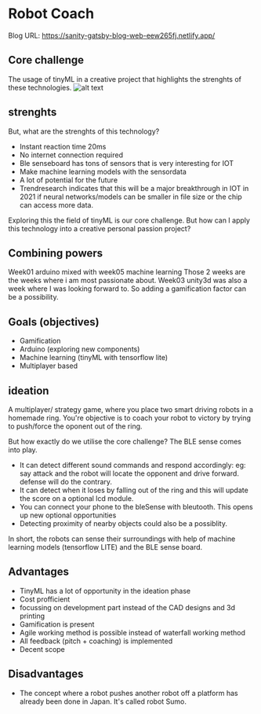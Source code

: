 # Robot Coach
Blog URL: https://sanity-gatsby-blog-web-eew265fj.netlify.app/
## Core challenge
The usage of tinyML in a creative project that highlights the strenghts of these technologies.
![alt text](https://miro.medium.com/max/3892/1*ofX7aZroN2tkwOjJhECmNQ.png)
## strenghts
But, what are the strenghts of this technology?
* Instant reaction time 20ms
* No internet connection required
* Ble senseboard has tons of sensors that is very interesting for IOT
* Make machine learning models with the sensordata
* A lot of potential for the future
* Trendresearch indicates that this will be a major breakthrough in IOT in 2021 if neural networks/models can be smaller in file size or the chip can access more data.

Exploring this the field of tinyML is our core challenge. 
But how can I apply this technology into a creative personal passion project?

## Combining powers
Week01 arduino mixed with week05 machine learning
Those 2 weeks are the weeks where i am most passionate about.
Week03 unity3d was also a week where I was looking forward to.
So adding a gamification factor can be a possibility. 

## Goals (objectives)
* Gamification
* Arduino (exploring new components)
* Machine learning (tinyML with tensorflow lite)
* Multiplayer based

## ideation
A multiplayer/ strategy game, where you place two smart driving robots in a homemade ring. You're objective is to coach your robot to victory by trying to push/force the oponent out of the ring.


But how exactly do we utilise the core challenge?
The BLE sense comes into play. 
* It can detect different sound commands and respond accordingly: eg: say attack and the robot will locate the opponent and drive forward. defense will do the contrary.
* It can detect when it loses by falling out of the ring and this will update the score on a optional lcd module.
* You can connect your phone to the bleSense with bleutooth.  This opens up new optional opportunities
* Detecting proximity of nearby objects could also be a possiblity.

In short, the robots can sense their surroundings with help of machine learning models (tensorflow LITE) and the BLE sense board.

## Advantages
* TinyML has a lot of opportunity in the ideation phase
* Cost profficient
* focussing on development part instead of the CAD designs and 3d printing
* Gamification is present
* Agile working method is possible instead of waterfall working method
* All feedback (pitch + coaching) is implemented
* Decent scope

## Disadvantages
* The concept where a robot pushes another robot off a platform has already been done in Japan. It's called robot Sumo.
  







